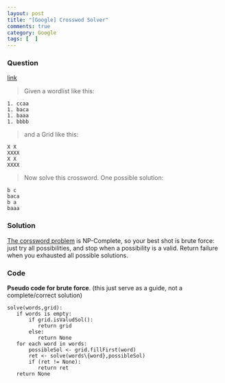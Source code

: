 ```yaml
---
layout: post
title: "[Google] Crosswod Solver"
comments: true
category: Google
tags: [  ]
---
```


### Question 

[link](http://stackoverflow.com/questions/8585090/algorithm-for-crossword-puzzle-with-given-grid)

> Given a wordlist like this:

    1. ccaa
    1. baca
    1. baaa
    1. bbbb

> and a Grid like this: 

    X X 
    XXXX
    X X 
    XXXX

> Now solve this crossword. One possible solution: 

    b c 
    baca
    b a 
    baaa

### Solution

[The corssword problem](http://stackoverflow.com/a/8586102) is NP-Complete, so your best shot is brute force: just try all possibilities, and stop when a possibility is a valid. Return failure when you exhausted all possible solutions.

### Code

__Pseudo code for brute force__. (this just serve as a guide, not a complete/correct solution)

    solve(words,grid):
       if words is empty:
           if grid.isValudSol():
              return grid
           else:
              return None
       for each word in words:
           possibleSol <- grid.fillFirst(word)
           ret <- solve(words\{word},possibleSol)
           if (ret != None):
              return ret
       return None
